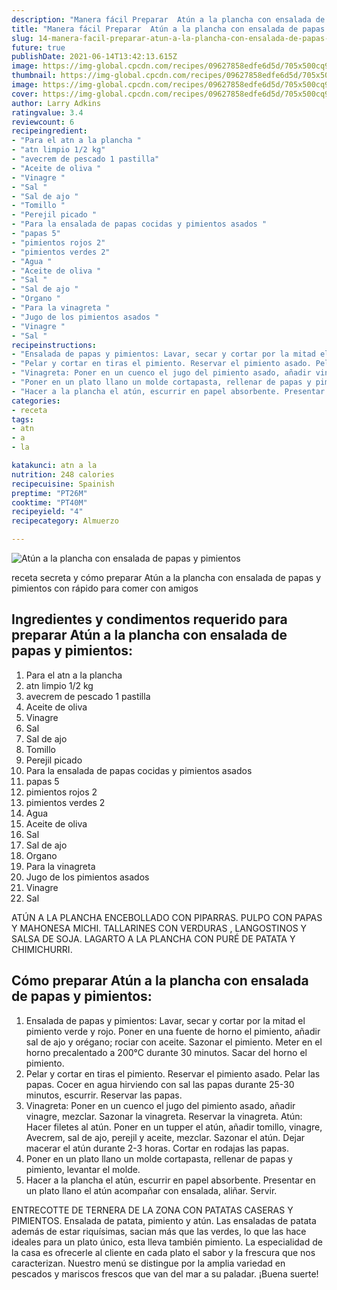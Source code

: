 ```yaml
---
description: "Manera fácil Preparar  Atún a la plancha con ensalada de papas y pimientos"
title: "Manera fácil Preparar  Atún a la plancha con ensalada de papas y pimientos"
slug: 14-manera-facil-preparar-atun-a-la-plancha-con-ensalada-de-papas-y-pimientos
future: true
publishDate: 2021-06-14T13:42:13.615Z
image: https://img-global.cpcdn.com/recipes/09627858edfe6d5d/705x500cq90/atun-a-la-plancha-con-ensalada-de-papas-y-pimientos-foto-principal.jpg
thumbnail: https://img-global.cpcdn.com/recipes/09627858edfe6d5d/705x500cq90/atun-a-la-plancha-con-ensalada-de-papas-y-pimientos-foto-principal.jpg
image: https://img-global.cpcdn.com/recipes/09627858edfe6d5d/705x500cq90/atun-a-la-plancha-con-ensalada-de-papas-y-pimientos-foto-principal.jpg
cover: https://img-global.cpcdn.com/recipes/09627858edfe6d5d/705x500cq90/atun-a-la-plancha-con-ensalada-de-papas-y-pimientos-foto-principal.jpg
author: Larry Adkins
ratingvalue: 3.4
reviewcount: 6
recipeingredient:
- "Para el atn a la plancha "
- "atn limpio 1/2 kg"
- "avecrem de pescado 1 pastilla"
- "Aceite de oliva "
- "Vinagre "
- "Sal "
- "Sal de ajo "
- "Tomillo "
- "Perejil picado "
- "Para la ensalada de papas cocidas y pimientos asados "
- "papas 5"
- "pimientos rojos 2"
- "pimientos verdes 2"
- "Agua "
- "Aceite de oliva "
- "Sal "
- "Sal de ajo "
- "Organo "
- "Para la vinagreta "
- "Jugo de los pimientos asados "
- "Vinagre "
- "Sal "
recipeinstructions:
- "Ensalada de papas y pimientos: Lavar, secar y cortar por la mitad el pimiento verde y rojo. Poner en una fuente de horno el pimiento, añadir sal de ajo y orégano; rociar con aceite. Sazonar el pimiento. Meter en el horno precalentado a 200°C durante 30 minutos. Sacar del horno el pimiento."
- "Pelar y cortar en tiras el pimiento. Reservar el pimiento asado. Pelar las papas. Cocer en agua hirviendo con sal las papas durante 25-30 minutos, escurrir. Reservar las papas."
- "Vinagreta: Poner en un cuenco el jugo del pimiento asado, añadir vinagre, mezclar. Sazonar la vinagreta. Reservar la vinagreta. Atún: Hacer filetes al atún. Poner en un tupper el atún, añadir tomillo, vinagre, Avecrem, sal de ajo, perejil y aceite, mezclar. Sazonar el atún. Dejar macerar el atún durante 2-3 horas. Cortar en rodajas las papas."
- "Poner en un plato llano un molde cortapasta, rellenar de papas y pimiento, levantar el molde."
- "Hacer a la plancha el atún, escurrir en papel absorbente. Presentar en un plato llano el atún acompañar con ensalada, aliñar. Servir."
categories:
- receta
tags:
- atn
- a
- la

katakunci: atn a la 
nutrition: 248 calories
recipecuisine: Spainish
preptime: "PT26M"
cooktime: "PT40M"
recipeyield: "4"
recipecategory: Almuerzo

---
```



![Atún a la plancha con ensalada de papas y pimientos](https://img-global.cpcdn.com/recipes/09627858edfe6d5d/705x500cq90/atun-a-la-plancha-con-ensalada-de-papas-y-pimientos-foto-principal.jpg)

receta secreta y cómo preparar Atún a la plancha con ensalada de papas y pimientos con rápido para comer con amigos

<!--inarticleads1-->

## Ingredientes y condimentos requerido para preparar Atún a la plancha con ensalada de papas y pimientos:

1. Para el atn a la plancha 
1. atn limpio 1/2 kg
1. avecrem de pescado 1 pastilla
1. Aceite de oliva 
1. Vinagre 
1. Sal 
1. Sal de ajo 
1. Tomillo 
1. Perejil picado 
1. Para la ensalada de papas cocidas y pimientos asados 
1. papas 5
1. pimientos rojos 2
1. pimientos verdes 2
1. Agua 
1. Aceite de oliva 
1. Sal 
1. Sal de ajo 
1. Organo 
1. Para la vinagreta 
1. Jugo de los pimientos asados 
1. Vinagre 
1. Sal 

ATÚN A LA PLANCHA ENCEBOLLADO CON PIPARRAS. PULPO CON PAPAS Y MAHONESA MICHI. TALLARINES CON VERDURAS , LANGOSTINOS Y SALSA DE SOJA. LAGARTO A LA PLANCHA CON PURÉ DE PATATA Y CHIMICHURRI. 

<!--inarticleads2-->

## Cómo preparar Atún a la plancha con ensalada de papas y pimientos:

1. Ensalada de papas y pimientos: Lavar, secar y cortar por la mitad el pimiento verde y rojo. Poner en una fuente de horno el pimiento, añadir sal de ajo y orégano; rociar con aceite. Sazonar el pimiento. Meter en el horno precalentado a 200°C durante 30 minutos. Sacar del horno el pimiento.
1. Pelar y cortar en tiras el pimiento. Reservar el pimiento asado. Pelar las papas. Cocer en agua hirviendo con sal las papas durante 25-30 minutos, escurrir. Reservar las papas.
1. Vinagreta: Poner en un cuenco el jugo del pimiento asado, añadir vinagre, mezclar. Sazonar la vinagreta. Reservar la vinagreta. Atún: Hacer filetes al atún. Poner en un tupper el atún, añadir tomillo, vinagre, Avecrem, sal de ajo, perejil y aceite, mezclar. Sazonar el atún. Dejar macerar el atún durante 2-3 horas. Cortar en rodajas las papas.
1. Poner en un plato llano un molde cortapasta, rellenar de papas y pimiento, levantar el molde.
1. Hacer a la plancha el atún, escurrir en papel absorbente. Presentar en un plato llano el atún acompañar con ensalada, aliñar. Servir.


ENTRECOTTE DE TERNERA DE LA ZONA CON PATATAS CASERAS Y PIMIENTOS. Ensalada de patata, pimiento y atún. Las ensaladas de patata además de estar riquísimas, sacian más que las verdes, lo que las hace ideales para un plato único, esta lleva también pimiento. La especialidad de la casa es ofrecerle al cliente en cada plato el sabor y la frescura que nos caracterizan. Nuestro menú se distingue por la amplia variedad en pescados y mariscos frescos que van del mar a su paladar. 
¡Buena suerte!

